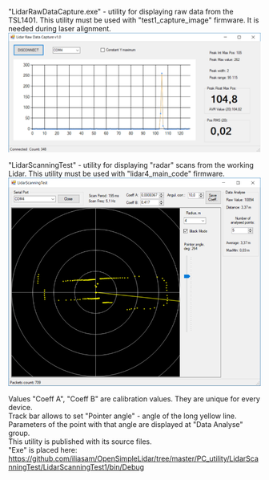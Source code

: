 "LidarRawDataCapture.exe" - utility for displaying raw data from the TSL1401. This utility must be used with "test1_capture_image" firmware. It is needed during laser alignment.
![Alt text](LidarRawDataCapture.png?raw=true "Image")  

"LidarScanningTest" - utility for displaying "radar" scans from the working Lidar. This utility must be used with "lidar4_main_code" firmware.  
![Alt text](LidarScanningTest/scanning_screenshot.png?raw=true "Image")  

Values "Coeff A", "Coeff B" are calibration values. They are unique for every device.  
Track bar allows to set "Pointer angle" - angle of the long yellow line.  
Parameters of the point with that angle are displayed at "Data Analyse" group.  
This utility is published with its source files.  
"Exe" is placed here: https://github.com/iliasam/OpenSimpleLidar/tree/master/PC_utility/LidarScanningTest/LidarScanningTest1/bin/Debug
